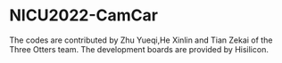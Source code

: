 # NICU2022-CamCar
The codes are contributed by Zhu Yueqi,He Xinlin and Tian Zekai of the Three Otters team.
The development boards are provided by Hisilicon.
